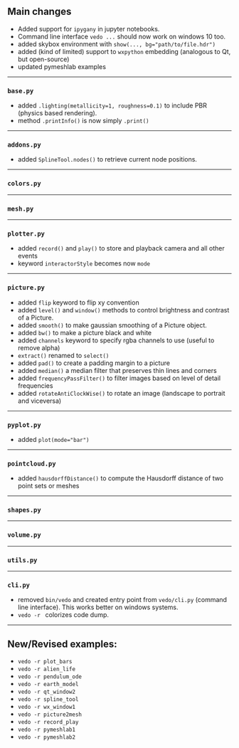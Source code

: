 ## Main changes

- Added support for `ipygany` in jupyter notebooks.
- Command line interface `vedo ...` should now work on windows 10 too.
- added skybox environment with `show(..., bg="path/to/file.hdr")`
- added (kind of limited) support to `wxpython` embedding (analogous to Qt, but open-source)
- updated pymeshlab examples


---
### `base.py`

- added `.lighting(metallicity=1, roughness=0.1)` to include PBR (physics based rendering).
- method `.printInfo()` is now simply `.print()`

---
### `addons.py`

- added `SplineTool.nodes()` to retrieve current node positions.

---
### `colors.py`

---
### `mesh.py`

---
### `plotter.py`

- added `record()` and `play()` to store and playback camera and all other events
- keyword `interactorStyle` becomes now `mode`

---
### `picture.py`

- added `flip` keyword to flip xy convention
- added `level()` and `window()` methods to control brightness and contrast of a Picture.
- added `smooth()` to make gaussian smoothing of a Picture object.
- added `bw()` to make a picture black and white
- added `channels` keyword to specify rgba channels to use (useful to remove alpha)
- `extract()` renamed to `select()`
- added `pad()` to create a padding margin to a picture
- added `median()` a median filter that preserves thin lines and corners
- added `frequencyPassFilter()` to filter images based on level of detail frequencies
- added `rotateAntiClockWise()` to rotate an image (landscape to portrait and viceversa)
---
### `pyplot.py`

- added `plot(mode="bar")`

---
### `pointcloud.py`

- added `hausdorffDistance()` to compute the Hausdorff distance of two point sets or meshes

---
### `shapes.py`

---
### `volume.py`

---
### `utils.py`


---
### `cli.py`

- removed `bin/vedo` and created entry point from `vedo/cli.py` (command line interface).
This works better on windows systems.
- `vedo -r ` colorizes code dump.

-------------------------

## New/Revised examples:
- `vedo -r plot_bars`
- `vedo -r alien_life`
- `vedo -r pendulum_ode`
- `vedo -r earth_model`
- `vedo -r qt_window2`
- `vedo -r spline_tool`
- `vedo -r wx_window1`
- `vedo -r picture2mesh`
- `vedo -r record_play`
- `vedo -r pymeshlab1`
- `vedo -r pymeshlab2`


